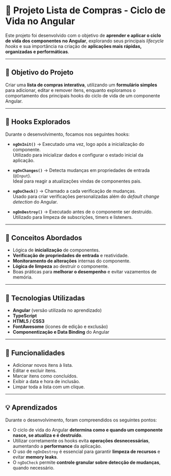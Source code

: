 # 🛒 Projeto Lista de Compras - Ciclo de Vida no Angular

Este projeto foi desenvolvido com o objetivo de **aprender e aplicar o ciclo de vida dos componentes no Angular**, explorando seus principais *lifecycle hooks* e sua importância na criação de **aplicações mais rápidas, organizadas e performáticas**.

---

## 🚀 Objetivo do Projeto

Criar uma **lista de compras interativa**, utilizando um **formulário simples** para adicionar, editar e remover itens, enquanto exploramos o comportamento dos principais hooks do ciclo de vida de um componente Angular.

---

## 🧩 Hooks Explorados

Durante o desenvolvimento, focamos nos seguintes hooks:

- **`ngOnInit()`** → Executado uma vez, logo após a inicialização do componente.  
  Utilizado para inicializar dados e configurar o estado inicial da aplicação.

- **`ngOnChanges()`** → Detecta mudanças em propriedades de entrada (`@Input`).  
  Ideal para reagir a atualizações vindas de componentes pais.

- **`ngDoCheck()`** → Chamado a cada verificação de mudanças.  
  Usado para criar verificações personalizadas além do *default change detection* do Angular.

- **`ngOnDestroy()`** → Executado antes de o componente ser destruído.  
  Utilizado para limpeza de subscrições, timers e listeners.

---

## 🧠 Conceitos Abordados

- Lógica de **inicialização** de componentes.
- **Verificação de propriedades de entrada** e reatividade.
- **Monitoramento de alterações** internas do componente.
- **Lógica de limpeza** ao destruir o componente.
- Boas práticas para **melhorar o desempenho** e evitar vazamentos de memória.

---

## 🧰 Tecnologias Utilizadas

- **Angular** (versão utilizada no aprendizado)
- **TypeScript**
- **HTML5 / CSS3**
- **FontAwesome** (ícones de edição e exclusão)
- **Componentização e Data Binding** do Angular

---

## 📝 Funcionalidades

- Adicionar novos itens à lista.  
- Editar e excluir itens.  
- Marcar itens como concluídos.  
- Exibir a data e hora de inclusão.  
- Limpar toda a lista com um clique.  

---

## 💡 Aprendizados

Durante o desenvolvimento, foram compreendidos os seguintes pontos:

- O ciclo de vida do Angular **determina como e quando um componente nasce, se atualiza e é destruído**.  
- Utilizar corretamente os hooks evita **operações desnecessárias**, aumentando a **performance** da aplicação.  
- O uso de `ngOnDestroy` é essencial para garantir **limpeza de recursos** e evitar **memory leaks**.  
- O `ngDoCheck` permite **controle granular sobre detecção de mudanças**, quando necessário.
